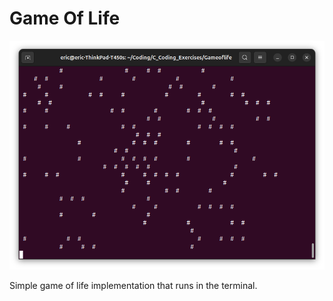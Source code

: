 # Game Of Life

![Game Of Life Preview](img/gameoflife.png)

Simple game of life implementation that runs in the terminal.


